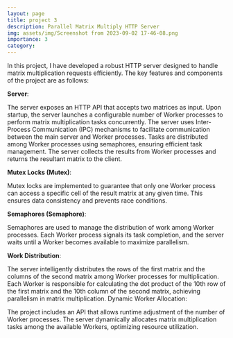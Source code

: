 ```yaml
---
layout: page
title: project 3
description: Parallel Matrix Multiply HTTP Server
img: assets/img/Screenshot from 2023-09-02 17-46-08.png
importance: 3
category: 
---
```


In this project, I have developed a robust HTTP server designed to handle matrix multiplication requests efficiently. The key features and components of the project are as follows:

**Server**:

The server exposes an HTTP API that accepts two matrices as input.
Upon startup, the server launches a configurable number of Worker processes to perform matrix multiplication tasks concurrently.
The server uses Inter-Process Communication (IPC) mechanisms to facilitate communication between the main server and Worker processes.
Tasks are distributed among Worker processes using semaphores, ensuring efficient task management.
The server collects the results from Worker processes and returns the resultant matrix to the client.

**Mutex Locks (Mutex)**:

Mutex locks are implemented to guarantee that only one Worker process can access a specific cell of the result matrix at any given time. This ensures data consistency and prevents race conditions.

**Semaphores (Semaphore)**:

Semaphores are used to manage the distribution of work among Worker processes. Each Worker process signals its task completion, and the server waits until a Worker becomes available to maximize parallelism.

**Work Distribution**:

The server intelligently distributes the rows of the first matrix and the columns of the second matrix among Worker processes for multiplication.
Each Worker is responsible for calculating the dot product of the 10th row of the first matrix and the 10th column of the second matrix, achieving parallelism in matrix multiplication.
Dynamic Worker Allocation:

The project includes an API that allows runtime adjustment of the number of Worker processes.
The server dynamically allocates matrix multiplication tasks among the available Workers, optimizing resource utilization.
